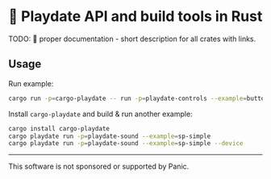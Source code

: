 # 🦀 Playdate API and build tools in Rust


TODO: 🚨 proper documentation - short description for all crates with links.


## Usage

Run example:
```bash
cargo run -p=cargo-playdate -- run -p=playdate-controls --example=buttons
```

Install `cargo-playdate` and build & run another example:
```bash
cargo install cargo-playdate
cargo playdate run -p=playdate-sound --example=sp-simple
cargo playdate run -p=playdate-sound --example=sp-simple --device
```



- - -

This software is not sponsored or supported by Panic.
